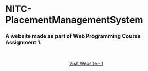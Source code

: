 # NITC-PlacementManagementSystem
### A website made as part of Web Programming Course Assignment 1.



&nbsp;
<div align="center">
<a href="https://tomsaju2001.github.io/NITC-PlacementManagementSystem/" target="_blank">
  Visit Website - 1
</a>
</div>
&nbsp;
